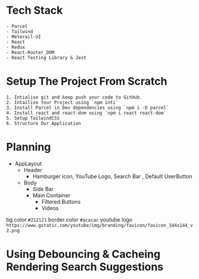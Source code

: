 # Tech Stack
    - Parcel
    - Tailwind
    - Meterail-UI
    - React
    - Redux
    - React-Router_DOM
    - React Testing Library & Jest
    
# Setup The Project From Scratch
    1. Intialise git and keep push your code to GitHub.
    2. Intailise Your Project using `npm inti`
    3. Install Parcel in Dev dependencies using `npm i -D parcel`
    4. Install react and react-dom using `npm i react react-dom`
    5. Setup TailwindCSS 
    6. Structure Our Application

# Planning
- AppLayout
    - Header
        - Hamburger icon, YouTube Logo, Search Bar , Default UserButton
    - Body
        - Side Bar
        - Main Container
            - Filtered Buttons
            - Videos

bg color `#212121`
border color `#acacac`
youtube logo `https://www.gstatic.com/youtube/img/branding/favicon/favicon_144x144_v2.png`


# Using Debouncing & Cacheing Rendering Search Suggestions
    
